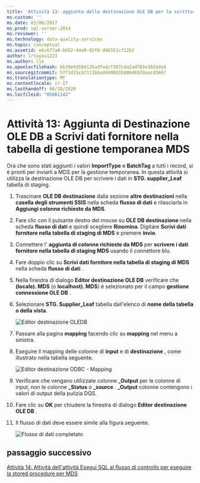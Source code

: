 ```yaml
---
title: 'Attività 13: aggiunta della destinazione OLE DB per la scrittura dei dati nella tabella di staging MDS | Microsoft Docs'
ms.custom: ''
ms.date: 03/06/2017
ms.prod: sql-server-2014
ms.reviewer: ''
ms.technology: data-quality-services
ms.topic: conceptual
ms.assetid: e6c67fa9-bb52-44a9-82f6-d86551cf12b2
author: lrtoyou1223
ms.author: lle
ms.openlocfilehash: bb39e9d50d135adfedcf307cda2ad703e302eda5
ms.sourcegitcommit: 57f1d15c67113bbadd40861b886d6929aacd3467
ms.translationtype: MT
ms.contentlocale: it-IT
ms.lasthandoff: 06/18/2020
ms.locfileid: "85061142"
---
```

# <a name="task-13-adding-ole-db-destination-to-write-data-to-mds-staging-table"></a>Attività 13: Aggiunta di Destinazione OLE DB a Scrivi dati fornitore nella tabella di gestione temporanea MDS
  Ora che sono stati aggiunti i valori **ImportType** e **BatchTag** a tutti i record, si è pronti per inviarli a MDS per la gestione temporanea. In questa attività si utilizza la destinazione OLE DB per scrivere i dati in **STG. supplier_Leaf** tabella di staging.  
  
1.  Trascinare **OLE DB destinazione** dalla sezione **altre destinazioni** nella **casella degli strumenti SSIS** nella scheda **flusso di dati** e rilasciarla in **Aggiungi colonne richieste da MDS**.  
  
2.  Fare clic con il pulsante destro del mouse su **OLE DB destinazione** nella scheda **flusso di dati** e quindi scegliere **Rinomina**. Digitare **Scrivi dati fornitore nella tabella di staging di MDS** e premere **invio**.  
  
3.  Connettere l' **aggiunta di colonne richieste da MDS** per **scrivere i dati fornitore nella tabella di staging MDS** usando il connettore blu.  
  
4.  Fare doppio clic su **Scrivi dati fornitore nella tabella di staging di MDS** nella scheda **flusso di dati** .  
  
5.  Nella finestra di dialogo **Editor destinazione OLE DB** verificare che **(locale). MDS** (o **localhost). MDS**) è selezionato per il campo **gestione connessione OLE DB** .  
  
6.  Selezionare **STG. Supplier_Leaf** tabella dall'elenco di **nome della tabella o della vista**.  
  
     ![Editor destinazione OLEDB](../../2014/tutorials/media/et-addingoledbdestinationtowdtomdsst-01.jpg "Editor destinazione OLEDB")  
  
7.  Passare alla pagina **mapping** facendo clic su **mapping** nel menu a sinistra.  
  
8.  Eseguire il mapping delle colonne di **input** e di **destinazione** , come illustrato nella tabella seguente.  
  
     ![Editor destinazione ODBC - Mapping](../../2014/tutorials/media/et-addingoledbdestinationtowdtomdsst-02.jpg "Editor destinazione ODBC - Mapping")  
  
9. Verificare che vengano utilizzate colonne **_Output** per le colonne di input, non le colonne **_Status** o **_source** . **_Output** colonne contengono i valori di output della pulizia DQS.  
  
10. Fare clic su **OK** per chiudere la finestra di dialogo **Editor destinazione OLE DB** .  
  
11. Il flusso di dati deve essere simile alla figura seguente.  
  
     ![Flusso di dati completato](../../2014/tutorials/media/et-addingoledbdestinationtowdtomdsst-03.jpg "Flusso di dati completato")  
  
## <a name="next-step"></a>passaggio successivo  
 [Attività 14: Attività dell'attività Esegui SQL al flusso di controllo per eseguire la stored procedure per MDS](../../2014/tutorials/task-14-add-execute-to-control-flow-run-mds-stored-procedure.md)  
  
  
